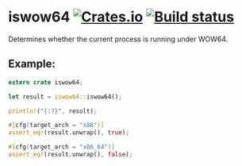 iswow64 [![Crates.io](https://img.shields.io/crates/v/iswow64.svg)](https://crates.io/crates/iswow64) [![Build status](https://ci.appveyor.com/api/projects/status/yp2y1mpf2dihbm3v?svg=true)](https://ci.appveyor.com/project/WLBF/iswow64)
======

Determines whether the current process is running under WOW64.
## Example:

```rust
extern crate iswow64;

let result = iswow64::iswow64();

println!("{:?}", result);

#[cfg(target_arch = "x86")]
assert_eq!(result.unwrap(), true);

#[cfg(target_arch = "x86_64")]
assert_eq!(result.unwrap(), false);

```